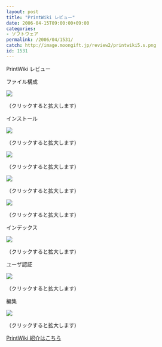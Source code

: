 ```yaml
---
layout: post
title: "PrintWiki レビュー"
date: 2006-04-15T09:00:00+09:00
categories:
- ソフトウェア
permalink: /2006/04/1531/
catch: http://image.moongift.jp/review2/printwiki5.s.png
id: 1531
---
```

PrintWiki レビュー  
<!--more-->

ファイル構成

  

[![](http://image.moongift.jp/review2/printwiki1.s.png)](http://image.moongift.jp/review2/printwiki1.png)  
  
（クリックすると拡大します)

  

インストール

  

[![](http://image.moongift.jp/review2/printwiki2.s.png)](http://image.moongift.jp/review2/printwiki2.png)  
  
（クリックすると拡大します)

  

[![](http://image.moongift.jp/review2/printwiki3.s.png)](http://image.moongift.jp/review2/printwiki3.png)  
  
（クリックすると拡大します)

  

[![](http://image.moongift.jp/review2/printwiki4.s.png)](http://image.moongift.jp/review2/printwiki4.png)  
  
（クリックすると拡大します)

  

[![](http://image.moongift.jp/review2/printwiki5.s.png)](http://image.moongift.jp/review2/printwiki5.png)  
  
（クリックすると拡大します)

  

インデックス

  

[![](http://image.moongift.jp/review2/printwiki6.s.png)](http://image.moongift.jp/review2/printwiki6.png)  
  
（クリックすると拡大します)

  

ユーザ認証

  

[![](http://image.moongift.jp/review2/printwiki7.s.png)](http://image.moongift.jp/review2/printwiki7.png)  
  
（クリックすると拡大します)

  

編集

  

[![](http://image.moongift.jp/review2/printwiki8.s.png)](http://image.moongift.jp/review2/printwiki8.png)  
  
（クリックすると拡大します)

  

[PrintWiki 紹介はこちら](http://oss.moongift.jp/intro/i-1530.html)

